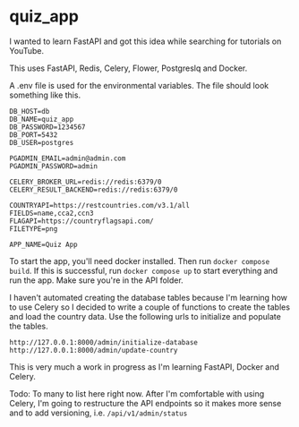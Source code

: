 # quiz_app

I wanted to learn FastAPI and got this idea while searching for tutorials on YouTube.

This uses FastAPI, Redis, Celery, Flower, Postgreslq and Docker.


A .env file is used for the environmental variables.  The file should look something like this.

```
DB_HOST=db
DB_NAME=quiz_app
DB_PASSWORD=1234567
DB_PORT=5432
DB_USER=postgres

PGADMIN_EMAIL=admin@admin.com
PGADMIN_PASSWORD=admin

CELERY_BROKER_URL=redis://redis:6379/0
CELERY_RESULT_BACKEND=redis://redis:6379/0

COUNTRYAPI=https://restcountries.com/v3.1/all
FIELDS=name,cca2,ccn3
FLAGAPI=https://countryflagsapi.com/
FILETYPE=png

APP_NAME=Quiz App
```

To start the app, you'll need docker installed.  Then run `docker compose build`.  If this is successful, run `docker compose up` to start everything and run the app. Make sure you're in the API folder.

I haven't automated creating the database tables because I'm learning how to use Celery so I decided to write a couple of functions to create the tables and load the country data.  Use the following urls to initialize and populate the tables.

`http://127.0.0.1:8000/admin/initialize-database`
`http://127.0.0.1:8000/admin/update-country`

This is very much a work in progress as I'm learning FastAPI, Docker and Celery.

Todo:  To many to list here right now.  After I'm comfortable with using Celery, I'm going to restructure the API endpoints so it makes more sense and to add versioning, i.e. `/api/v1/admin/status`
